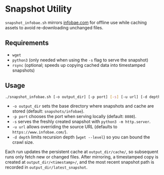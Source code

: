 # Snapshot Utility

`snapshot_infobae.sh` mirrors [infobae.com](https://www.infobae.com/) for offline use while caching assets to avoid re-downloading unchanged files.

## Requirements

- `wget`
- `python3` (only needed when using the `-s` flag to serve the snapshot)
- `rsync` (optional; speeds up copying cached data into timestamped snapshots)

## Usage

```bash
./snapshot_infobae.sh [-o output_dir] [-p port] [-s] [-u url] [-d depth]
```

- `-o output_dir` sets the base directory where snapshots and cache are stored (default: `snapshots/infobae`).
- `-p port` chooses the port when serving locally (default: `8080`).
- `-s` serves the freshly created snapshot with `python3 -m http.server`.
- `-u url` allows overriding the source URL (defaults to `https://www.infobae.com/`).
- `-d depth` limits recursion depth (`wget --level`) so you can bound the crawl size.

Each run updates the persistent cache at `output_dir/cache/`, so subsequent runs only fetch new or changed files. After mirroring, a timestamped copy is created at `output_dir/<timestamp>/`, and the most recent snapshot path is recorded in `output_dir/latest_snapshot`.
